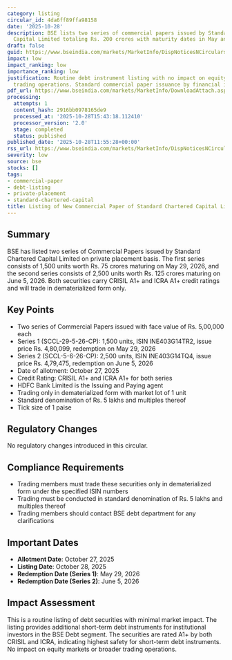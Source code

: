 ```yaml
---
category: listing
circular_id: 4da6ff89ffa98158
date: '2025-10-28'
description: BSE lists two series of commercial papers issued by Standard Chartered
  Capital Limited totaling Rs. 200 crores with maturity dates in May and June 2026.
draft: false
guid: https://www.bseindia.com/markets/MarketInfo/DispNoticesNCirculars.aspx?Noticeid={2E1CF422-4846-472D-9248-DA72A09EE6C6}&noticeno=20251028-19&dt=10/28/2025&icount=19&totcount=52&flag=0
impact: low
impact_ranking: low
importance_ranking: low
justification: Routine debt instrument listing with no impact on equity markets or
  trading operations. Standard commercial paper issuance by financial institution.
pdf_url: https://www.bseindia.com/markets/MarketInfo/DownloadAttach.aspx?id=20251028-19&attachedId=
processing:
  attempts: 1
  content_hash: 2916bb0978165de9
  processed_at: '2025-10-28T15:43:18.112410'
  processor_version: '2.0'
  stage: completed
  status: published
published_date: '2025-10-28T11:55:28+00:00'
rss_url: https://www.bseindia.com/markets/MarketInfo/DispNoticesNCirculars.aspx?Noticeid={2E1CF422-4846-472D-9248-DA72A09EE6C6}&noticeno=20251028-19&dt=10/28/2025&icount=19&totcount=52&flag=0
severity: low
source: bse
stocks: []
tags:
- commercial-paper
- debt-listing
- private-placement
- standard-chartered-capital
title: Listing of New Commercial Paper of Standard Chartered Capital Limited
---
```


## Summary

BSE has listed two series of Commercial Papers issued by Standard Chartered Capital Limited on private placement basis. The first series consists of 1,500 units worth Rs. 75 crores maturing on May 29, 2026, and the second series consists of 2,500 units worth Rs. 125 crores maturing on June 5, 2026. Both securities carry CRISIL A1+ and ICRA A1+ credit ratings and will trade in dematerialized form only.

## Key Points

- Two series of Commercial Papers issued with face value of Rs. 5,00,000 each
- Series 1 (SCCL-29-5-26-CP): 1,500 units, ISIN INE403G14TR2, issue price Rs. 4,80,099, redemption on May 29, 2026
- Series 2 (SCCL-5-6-26-CP): 2,500 units, ISIN INE403G14TQ4, issue price Rs. 4,79,475, redemption on June 5, 2026
- Date of allotment: October 27, 2025
- Credit Rating: CRISIL A1+ and ICRA A1+ for both series
- HDFC Bank Limited is the Issuing and Paying agent
- Trading only in dematerialized form with market lot of 1 unit
- Standard denomination of Rs. 5 lakhs and multiples thereof
- Tick size of 1 paise

## Regulatory Changes

No regulatory changes introduced in this circular.

## Compliance Requirements

- Trading members must trade these securities only in dematerialized form under the specified ISIN numbers
- Trading must be conducted in standard denomination of Rs. 5 lakhs and multiples thereof
- Trading members should contact BSE debt department for any clarifications

## Important Dates

- **Allotment Date**: October 27, 2025
- **Listing Date**: October 28, 2025
- **Redemption Date (Series 1)**: May 29, 2026
- **Redemption Date (Series 2)**: June 5, 2026

## Impact Assessment

This is a routine listing of debt securities with minimal market impact. The listing provides additional short-term debt instruments for institutional investors in the BSE Debt segment. The securities are rated A1+ by both CRISIL and ICRA, indicating highest safety for short-term debt instruments. No impact on equity markets or broader trading operations.
